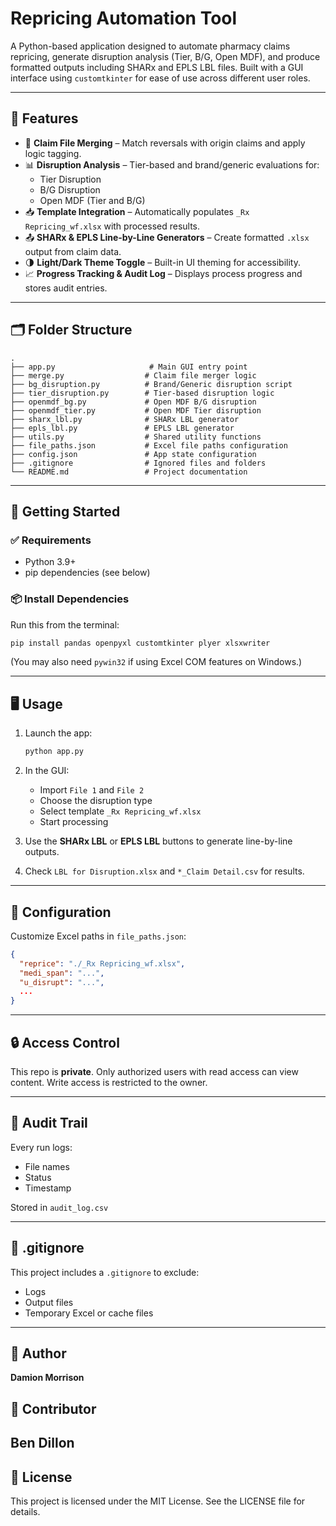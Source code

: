 # Repricing Automation Tool

A Python-based application designed to automate pharmacy claims repricing, generate disruption analysis (Tier, B/G, Open MDF), and produce formatted outputs including SHARx and EPLS LBL files. Built with a GUI interface using `customtkinter` for ease of use across different user roles.

---

## 🧩 Features

- 🔄 **Claim File Merging** – Match reversals with origin claims and apply logic tagging.
- 📊 **Disruption Analysis** – Tier-based and brand/generic evaluations for:
  - Tier Disruption
  - B/G Disruption
  - Open MDF (Tier and B/G)
- 📥 **Template Integration** – Automatically populates `_Rx Repricing_wf.xlsx` with processed results.
- 📤 **SHARx & EPLS Line-by-Line Generators** – Create formatted `.xlsx` output from claim data.
- 🌗 **Light/Dark Theme Toggle** – Built-in UI theming for accessibility.
- 📈 **Progress Tracking & Audit Log** – Displays process progress and stores audit entries.

---

## 🗂️ Folder Structure

```
.
├── app.py                     # Main GUI entry point
├── merge.py                  # Claim file merger logic
├── bg_disruption.py          # Brand/Generic disruption script
├── tier_disruption.py        # Tier-based disruption logic
├── openmdf_bg.py             # Open MDF B/G disruption
├── openmdf_tier.py           # Open MDF Tier disruption
├── sharx_lbl.py              # SHARx LBL generator
├── epls_lbl.py               # EPLS LBL generator
├── utils.py                  # Shared utility functions
├── file_paths.json           # Excel file paths configuration
├── config.json               # App state configuration
├── .gitignore                # Ignored files and folders
└── README.md                 # Project documentation
```

---

## 🚀 Getting Started

### ✅ Requirements
- Python 3.9+
- pip dependencies (see below)

### 📦 Install Dependencies

Run this from the terminal:

```bash
pip install pandas openpyxl customtkinter plyer xlsxwriter
```

(You may also need `pywin32` if using Excel COM features on Windows.)

---

## 🖥️ Usage

1. Launch the app:
   ```bash
   python app.py
   ```

2. In the GUI:
   - Import `File 1` and `File 2`
   - Choose the disruption type
   - Select template `_Rx Repricing_wf.xlsx`
   - Start processing

3. Use the **SHARx LBL** or **EPLS LBL** buttons to generate line-by-line outputs.

4. Check `LBL for Disruption.xlsx` and `*_Claim Detail.csv` for results.

---

## 📁 Configuration

Customize Excel paths in `file_paths.json`:

```json
{
  "reprice": "./_Rx Repricing_wf.xlsx",
  "medi_span": "...",
  "u_disrupt": "...",
  ...
}
```

---

## 🔒 Access Control

This repo is **private**. Only authorized users with read access can view content. Write access is restricted to the owner.

---

## 📝 Audit Trail

Every run logs:
- File names
- Status
- Timestamp

Stored in `audit_log.csv`

---

## 🧼 .gitignore

This project includes a `.gitignore` to exclude:
- Logs
- Output files
- Temporary Excel or cache files

---

## 📌 Author

**Damion Morrison**  

## 📌 Contributor

**Ben Dillon**
---


## 📄 License

This project is licensed under the MIT License. See the LICENSE file for details.
